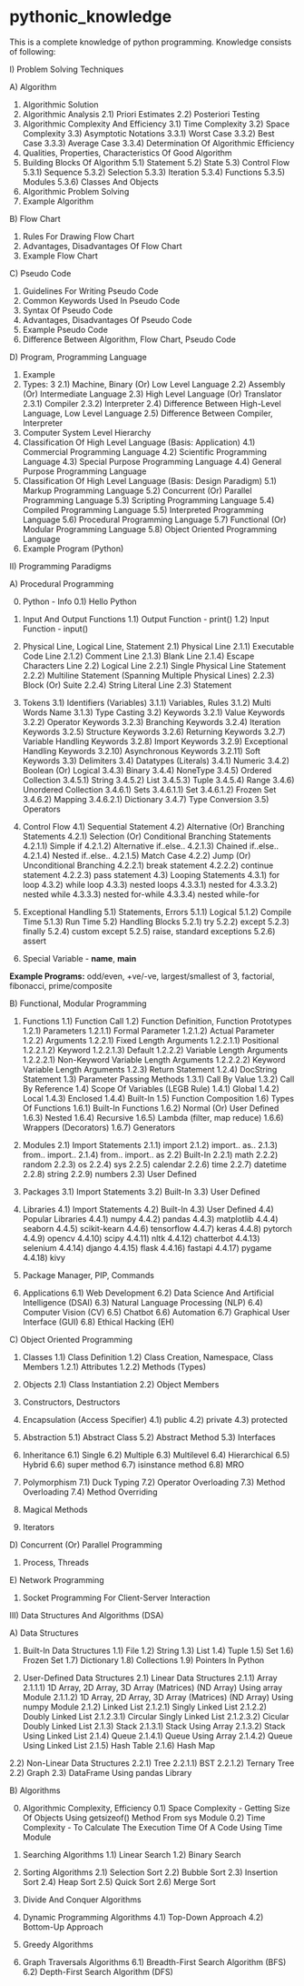 # pythonic_knowledge
This is a complete knowledge of python programming. Knowledge consists of following:

I) Problem Solving Techniques

A) Algorithm
1) Algorithmic Solution
2) Algorithmic Analysis
2.1) Priori Estimates
2.2) Posteriori Testing
3) Algorithmic Complexity And Efficiency
3.1) Time Complexity
3.2) Space Complexity
3.3) Asymptotic Notations
3.3.1) Worst Case
3.3.2) Best Case
3.3.3) Average Case
3.3.4) Determination Of Algorithmic Efficiency
4) Qualities, Properties, Characteristics Of Good Algorithm
5) Building Blocks Of Algorithm
5.1) Statement
5.2) State
5.3) Control Flow
5.3.1) Sequence
5.3.2) Selection
5.3.3) Iteration
5.3.4) Functions
5.3.5) Modules
5.3.6) Classes And Objects
6) Algorithmic Problem Solving
7) Example Algorithm

B) Flow Chart
1) Rules For Drawing Flow Chart
2) Advantages, Disadvantages Of Flow Chart
3) Example Flow Chart

C) Pseudo Code
1) Guidelines For Writing Pseudo Code
2) Common Keywords Used In Pseudo Code
3) Syntax Of Pseudo Code
4) Advantages, Disadvantages Of Pseudo Code
5) Example Pseudo Code
6) Difference Between Algorithm, Flow Chart, Pseudo Code

D) Program, Programming Language
1) Example
2) Types: 3
2.1) Machine, Binary (Or) Low Level Language
2.2) Assembly (Or) Intermediate Language
2.3) High Level Language (Or) Translator
2.3.1) Compiler
2.3.2) Interpreter
2.4) Difference Between High-Level Language, Low Level Language
2.5) Difference Between Compiler, Interpreter
3) Computer System Level Hierarchy
4) Classification Of High Level Language (Basis: Application)
4.1) Commercial Programming Language
4.2) Scientific Programming Language
4.3) Special Purpose Programming Language
4.4) General Purpose Programming Language
5) Classification Of High Level Language (Basis: Design Paradigm)
5.1) Markup Programming Language
5.2) Concurrent (Or) Parallel Programming Language
5.3) Scripting Programming Language
5.4) Compiled Programming Language
5.5) Interpreted Programming Language
5.6) Procedural Programming Language
5.7) Functional (Or) Modular Programming Language
5.8) Object Oriented Programming Language
6) Example Program (Python)

II) Programming Paradigms

A) Procedural Programming

0) Python - Info
0.1) Hello Python

1) Input And Output Functions
1.1) Output Function - print()
1.2) Input Function - input()

2) Physical Line, Logical Line, Statement
2.1) Physical Line
2.1.1) Executable Code Line
2.1.2) Comment Line
2.1.3) Blank Line
2.1.4) Escape Characters Line
2.2) Logical Line
2.2.1) Single Physical Line Statement
2.2.2) Multiline Statement (Spanning Multiple Physical Lines)
2.2.3) Block (Or) Suite
2.2.4) String Literal Line
2.3) Statement

3) Tokens 
3.1) Identifiers (Variables)
3.1.1) Variables, Rules
3.1.2) Multi Words Name
3.1.3) Type Casting
3.2) Keywords
3.2.1) Value Keywords
3.2.2) Operator Keywords
3.2.3) Branching Keywords
3.2.4) Iteration Keywords
3.2.5) Structure Keywords
3.2.6) Returning Keywords
3.2.7) Variable Handling Keywords
3.2.8) Import Keywords
3.2.9) Exceptional Handling Keywords
3.2.10) Asynchronous Keywords
3.2.11) Soft Keywords
3.3) Delimiters
3.4) Datatypes (Literals)
3.4.1) Numeric
3.4.2) Boolean (Or) Logical
3.4.3) Binary
3.4.4) NoneType
3.4.5) Ordered Collection
3.4.5.1) String
3.4.5.2) List
3.4.5.3) Tuple
3.4.5.4) Range
3.4.6) Unordered Collection
3.4.6.1) Sets
3.4.6.1.1) Set
3.4.6.1.2) Frozen Set
3.4.6.2) Mapping
3.4.6.2.1) Dictionary
3.4.7) Type Conversion
3.5) Operators

4) Control Flow
4.1) Sequential Statement
4.2) Alternative (Or) Branching Statements
4.2.1) Selection (Or) Conditional Branching Statements
4.2.1.1) Simple if
4.2.1.2) Alternative if..else..
4.2.1.3) Chained if..else..
4.2.1.4) Nested if..else..
4.2.1.5) Match Case
4.2.2) Jump (Or) Unconditional Branching
4.2.2.1) break statement
4.2.2.2) continue statement
4.2.2.3) pass statement
4.3) Looping Statements
4.3.1) for loop
4.3.2) while loop
4.3.3) nested loops
4.3.3.1) nested for
4.3.3.2) nested while
4.3.3.3) nested for-while
4.3.3.4) nested while-for

5) Exceptional Handling
5.1) Statements, Errors
5.1.1) Logical
5.1.2) Compile Time
5.1.3) Run Time
5.2) Handling Blocks
5.2.1) try
5.2.2) except
5.2.3) finally
5.2.4) custom except
5.2.5) raise, standard exceptions
5.2.6) assert

6) Special Variable - __name__, __main__

**Example Programs:** odd/even, +ve/-ve, largest/smallest of 3, factorial, fibonacci, prime/composite


B) Functional, Modular Programming

1) Functions
1.1) Function Call
1.2) Function Definition, Function Prototypes
1.2.1) Parameters
1.2.1.1) Formal Parameter
1.2.1.2) Actual Parameter
1.2.2) Arguments
1.2.2.1) Fixed Length Arguments
1.2.2.1.1) Positional
1.2.2.1.2) Keyword
1.2.2.1.3) Default
1.2.2.2) Variable Length Arguments
1.2.2.2.1) Non-Keyword Variable Length Arguments
1.2.2.2.2) Keyword Variable Length Arguments
1.2.3) Return Statement
1.2.4) DocString Statement
1.3) Parameter Passing Methods
1.3.1) Call By Value
1.3.2) Call By Reference
1.4) Scope Of Variables (LEGB Rule)
1.4.1) Global
1.4.2) Local
1.4.3) Enclosed
1.4.4) Built-In
1.5) Function Composition
1.6) Types Of Functions
1.6.1) Built-In Functions
1.6.2) Normal (Or) User Defined
1.6.3) Nested
1.6.4) Recursive
1.6.5) Lambda (filter, map reduce)
1.6.6) Wrappers (Decorators)
1.6.7) Generators

2) Modules
2.1) Import Statements
2.1.1) import
2.1.2) import.. as..
2.1.3) from.. import..
2.1.4) from.. import.. as
2.2) Built-In
2.2.1) math
2.2.2) random
2.2.3) os
2.2.4) sys
2.2.5) calendar
2.2.6) time
2.2.7) datetime
2.2.8) string
2.2.9) numbers
2.3) User Defined

3) Packages
3.1) Import Statements
3.2) Built-In
3.3) User Defined

4) Libraries
4.1) Import Statements
4.2) Built-In
4.3) User Defined
4.4) Popular Libraries
4.4.1) numpy
4.4.2) pandas
4.4.3) matplotlib
4.4.4) seaborn
4.4.5) scikit-kearn
4.4.6) tensorflow
4.4.7) keras
4.4.8) pytorch
4.4.9) opencv
4.4.10) scipy
4.4.11) nltk
4.4.12) chatterbot
4.4.13) selenium
4.4.14) django
4.4.15) flask
4.4.16) fastapi
4.4.17) pygame
4.4.18) kivy

5) Package Manager, PIP, Commands

6) Applications
6.1) Web Development
6.2) Data Science And Artificial Intelligence (DSAI)
6.3) Natural Language Processing (NLP)
6.4) Computer Vision (CV)
6.5) Chatbot
6.6) Automation
6.7) Graphical User Interface (GUI)
6.8) Ethical Hacking (EH)


C) Object Oriented Programming

1) Classes
1.1) Class Definition
1.2) Class Creation, Namespace, Class Members
1.2.1) Attributes
1.2.2) Methods (Types)

2) Objects
2.1) Class Instantiation
2.2) Object Members

3) Constructors, Destructors

4) Encapsulation (Access Specifier)
4.1) public
4.2) private
4.3) protected

5) Abstraction
5.1) Abstract Class
5.2) Abstract Method
5.3) Interfaces

6) Inheritance
6.1) Single
6.2) Multiple
6.3) Multilevel
6.4) Hierarchical
6.5) Hybrid
6.6) super method
6.7) isinstance method
6.8) MRO

7) Polymorphism
7.1) Duck Typing
7.2) Operator Overloading
7.3) Method Overloading
7.4) Method Overriding

8) Magical Methods

9) Iterators


D) Concurrent (Or) Parallel Programming
1) Process, Threads


E) Network Programming
1) Socket Programming For Client-Server Interaction


III) Data Structures And Algorithms (DSA)

A) Data Structures

1) Built-In Data Structures
1.1) File
1.2) String
1.3) List
1.4) Tuple
1.5) Set
1.6) Frozen Set
1.7) Dictionary
1.8) Collections
1.9) Pointers In Python

2) User-Defined Data Structures
2.1) Linear Data Structures
2.1.1) Array
2.1.1.1) 1D Array, 2D Array, 3D Array (Matrices) (ND Array) Using array Module
2.1.1.2) 1D Array, 2D Array, 3D Array (Matrices) (ND Array) Using numpy Module
2.1.2) Linked List
2.1.2.1) Singly Linked List
2.1.2.2) Doubly Linked List
2.1.2.3.1) Circular Singly Linked List
2.1.2.3.2) Cicular Doubly Linked List
2.1.3) Stack
2.1.3.1) Stack Using Array
2.1.3.2) Stack Using Linked List
2.1.4) Queue
2.1.4.1) Queue Using Array
2.1.4.2) Queue Using Linked List
2.1.5) Hash Table
2.1.6) Hash Map

2.2) Non-Linear Data Structures
2.2.1) Tree
2.2.1.1) BST
2.2.1.2) Ternary Tree
2.2) Graph
2.3) DataFrame Using pandas Library

B) Algorithms

0) Algorithmic Complexity, Efficiency
0.1) Space Complexity - Getting Size Of Objects Using getsizeof() Method From sys Module
0.2) Time Complexity - To Calculate The Execution Time Of A Code Using Time Module

1) Searching Algorithms
1.1) Linear Search
1.2) Binary Search

2) Sorting Algorithms
2.1) Selection Sort
2.2) Bubble Sort
2.3) Insertion Sort
2.4) Heap Sort
2.5) Quick Sort
2.6) Merge Sort

3) Divide And Conquer Algorithms

4) Dynamic Programming Algorithms
4.1) Top-Down Approach
4.2) Bottom-Up Approach

5) Greedy Algorithms

6) Graph Traversals Algorithms
6.1) Breadth-First Search Algorithm (BFS)
6.2) Depth-First Search Algorithm (DFS)
